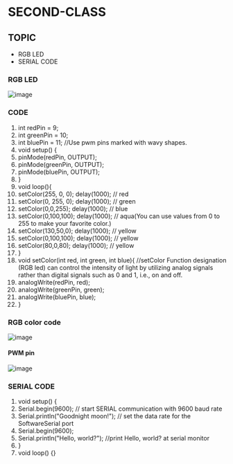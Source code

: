 # SECOND-CLASS

## TOPIC
- RGB LED
- SERIAL CODE
### RGB LED
![image](https://user-images.githubusercontent.com/102523600/173243366-6ca67404-17ba-4ede-9278-65598a33e2e6.png)
### CODE
1. int redPin = 9;      
2. int greenPin = 10;       
3. int bluePin = 11; //Use pwm pins marked with wavy shapes.
4. void setup() {
5. pinMode(redPin, OUTPUT);         
6. pinMode(greenPin, OUTPUT);           
7. pinMode(bluePin, OUTPUT); 
8. }
9. void loop(){   
10. setColor(255, 0, 0); delay(1000); // red
11. setColor(0, 255, 0); delay(1000);  // green
12. setColor(0,0,255); delay(1000);   // blue
13. setColor(0,100,100); delay(1000);     // aqua(You can use values from 0 to 255 to make your favorite color.)
14. setColor(130,50,0); delay(1000);   // yellow
15. setColor(0,100,100); delay(1000);    // yellow
16. setColor(80,0,80); delay(1000);    // yellow
17. }
18. void setColor(int red, int green, int blue){ //setColor Function designation (RGB led) can control the intensity of light by utilizing analog signals rather than digital signals such as 0 and 1, i.e., on and off.
19. analogWrite(redPin, red);     
20. analogWrite(greenPin, green);
21. analogWrite(bluePin, blue); 
22. }
### RGB color code
![image](https://user-images.githubusercontent.com/102523600/173242909-ea0cfb03-bb03-4b50-9993-1530673899c4.png)
#### PWM pin
![image](https://user-images.githubusercontent.com/102523600/173243065-b1e70332-9a36-4a37-b918-f3217d830dc1.png)
### SERIAL CODE
1. void setup() {
2. Serial.begin(9600);                // start SERIAL communication with 9600 baud rate
3. Serial.println("Goodnight moon!"); // set the data rate for the SoftwareSerial port
4. Serial.begin(9600);
5. Serial.println("Hello, world?");    //print Hello, world? at serial monitor
6. }
7. void loop() {}
